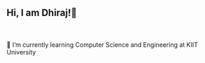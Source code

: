 ## Hi, I am Dhiraj!👋


<br><br>🌱 I’m currently learning Computer Science and Engineering at KIIT University<br>
